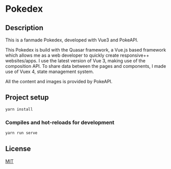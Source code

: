 # Pokedex

## Description

This is a fanmade Pokedex, developed with Vue3 and PokeAPI.

This Pokedex is build with the Quasar framework, a Vue.js based framework which allows me as a web developer to quickly create responsive++ websites/apps. I use the latest version of Vue 3, making use of the composition API. To share data between the pages and components, I made use of Vuex 4, state management system.

All the content and images is provided by PokeAPI.

## Project setup

```bash
yarn install
```

### Compiles and hot-reloads for development
```bash
yarn run serve
```

## License
[MIT](https://choosealicense.com/licenses/mit/)